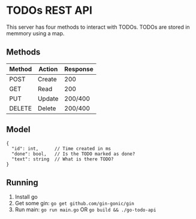 # TODOs REST API

This server has four methods to interact with TODOs. TODOs are stored in memmory using a map.

## Methods

| Method  | Action  | Response|
| ------- | ------  |      ---| 
| POST    | Create  | 200     |
| GET     | Read    | 200     |
| PUT     | Update  | 200/400 |
| DELETE  | Delete  | 200/400 |

## Model
```{javascript}
{
  "id": int,      // Time created in ms
  "done": bool,   // Is the TODO marked as done?
  "text": string  // What is there TODO?
}
```

## Running
1. Install go
2. Get some gin: `go get github.com/gin-gonic/gin`
3. Run main: `go run main.go` OR `go build && ./go-todo-api`
